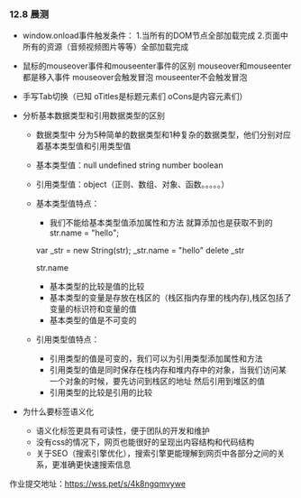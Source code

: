 ### 12.8 晨测
- window.onload事件触发条件：
    1.当所有的DOM节点全部加载完成
    2.页面中所有的资源（音频视频图片等等）全部加载完成

- 鼠标的mouseover事件和mouseenter事件的区别
    mouseover和mouseenter都是移入事件
    mouseover会触发冒泡
    mouseenter不会触发冒泡

- 手写Tab切换（已知 oTitles是标题元素们  oCons是内容元素们）


- 分析基本数据类型和引用数据类型的区别
    - 数据类型中 分为5种简单的数据类型和1种复杂的数据类型，他们分别对应着基本类型值和引用类型值
    - 基本类型值：null undefined string number boolean
    - 引用类型值：object（正则、数组、对象、函数。。。。。）
    - 基本类型值特点：
        - 我们不能给基本类型值添加属性和方法 就算添加也是获取不到的
        str.name = "hello";

        var _str = new String(str);
        _str.name = "hello"
        delete _str

        str.name

        - 基本类型的比较是值的比较
        - 基本类型的变量是存放在栈区的（栈区指内存里的栈内存),栈区包括了变量的标识符和变量的值
        - 基本类型的值是不可变的

    - 引用类型值特点：
        - 引用类型的值是可变的，我们可以为引用类型添加属性和方法
        - 引用类型的值是同时保存在栈内存和堆内存中的对象，当我们访问某一个对象的时候，要先访问到栈区的地址 然后引用到堆区的值
        - 引用类型的比较是引用的比较
        

- 为什么要标签语义化
    - 语义化标签更具有可读性，便于团队的开发和维护
    - 没有css的情况下，网页也能很好的呈现出内容结构和代码结构
    - 关于SEO（搜索引擎优化），搜索引擎更能理解到网页中各部分之间的关系，更准确更快速搜索信息

作业提交地址：https://wss.pet/s/4k8ngqmvywe